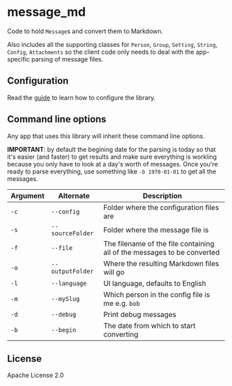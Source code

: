 # message_md

Code to hold `Message`s and convert them to Markdown.
 
Also includes all the supporting classes for `Person`, `Group`, `Setting`, `String`, `Config`, `Attachments` so the client code only needs to deal with the app-specific parsing of message files.

## Configuration

Read the [guide](docs/guide.md) to learn how to configure the library.

## Command line options

Any app that uses this library will inherit these command line options.

**IMPORTANT**: by default the begining date for the parsing is today so that it's easier (and faster) to get results and make sure everything is workling because you only have to look at a day's worth of messages. Once you're ready to parse everything, use something like `-b 1970-01-01` to get all the messages.

Argument | Alternate | Description
---|---|---
`-c` | `--config` | Folder where the configuration files are
`-s` | `--sourceFolder` | Folder where the message file is
`-f` | `--file` | The filename of the file containing all of the messages to be converted
`-o` | `--outputFolder` | Where the resulting Markdown files will go
`-l` | `--language` | UI language, defaults to English
`-m` | `--mySlug` | Which person in the config file is me e.g. `bob`
`-d` | `--debug` | Print debug messages
`-b` | `--begin` | The date from which to start converting

 ## License

 Apache License 2.0
